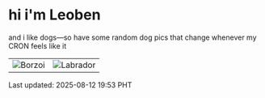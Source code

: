 # hi i'm Leoben

and i like dogs—so have some random dog pics that change whenever my CRON feels like it

|  |  |
|--------|----------|
| ![Borzoi](https://random-dog-vercel.vercel.app/api/random-borzoi?v=1754999614) | ![Labrador](https://random-dog-vercel.vercel.app/api/random-labrador?v=1754999614) |

Last updated: 2025-08-12 19:53 PHT
